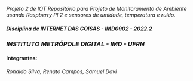 *Projeto 2 de IOT*
*Repositório para Projeto de Monitoramento de Ambiente usando Raspberry PI 2 e sensores de umidade, temperatura e ruído.*
#### *Disciplina de INTERNET DAS COISAS - IMD0902 - 2022.2*
### *INSTITUTO METRÓPOLE DIGITAL - IMD - UFRN*
#### Integrantes:
*Ronaldo Silva, Renato Campos, Samuel Davi*

